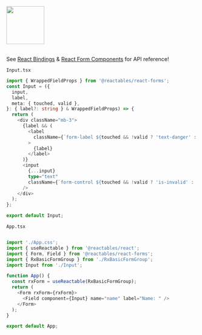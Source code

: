 <a href="https://stackblitz.com/edit/vitejs-vite-enriqs?file=src%2FApp.tsx" target="_blank" rel="noreferrer">
 <img src="/stackblitz.png" width="100" />
</a>

<br>
<br>

See <a href="/react/react-bindings">React Bindings</a> & <a href="/react/react-form-components">React Form Components</a> for API reference!

`Input.tsx`

```typescript
import { WrappedFieldProps } from '@reactables/react-forms';
const Input = ({
  input,
  label,
  meta: { touched, valid },
}: { label?: string } & WrappedFieldProps) => {
  return (
    <div className="mb-3">
      {label && (
        <label
          className={`form-label ${touched && !valid ? 'text-danger' : ''}`}
        >
          {label}
        </label>
      )}
      <input
        {...input}
        type="text"
        className={`form-control ${touched && !valid ? 'is-invalid' : ''}`}
      />
    </div>
  );
};

export default Input;


```

`App.tsx`

```typescript

import './App.css';
import { useReactable } from '@reactables/react';
import { Form, Field } from '@reactables/react-forms';
import { RxBasicFormGroup } from './RxBasicFormGroup';
import Input from './Input';

function App() {
  const rxForm = useReactable(RxBasicFormGroup);
  return (
    <Form rxForm={rxForm}>
      <Field component={Input} name="name" label="Name: " />
    </Form>
  );
}

export default App;

```